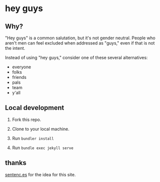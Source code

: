 # hey guys

## Why? 

"Hey guys" is a common salutation, but it's not gender neutral. People who aren't men can feel excluded when addressed as "guys," even if that is not the intent. 

Instead of using "hey guys," consider one of these several alternatives: 

- everyone 
- folks 
- friends 
- pals 
- team 
- y'all 

## Local development 

1. Fork this repo. 

2. Clone to your local machine. 

3. Run `bundler install` 

4. Run `bundle exec jekyll serve`

## thanks 

[sentenc.es](http://sentenc.es/) for the idea for this site. 

